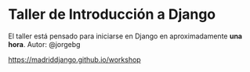 # Taller de Introducción a Django

El taller está pensado para iniciarse en Django en aproximadamente **una hora**.
Autor: @jorgebg

https://madriddjango.github.io/workshop
